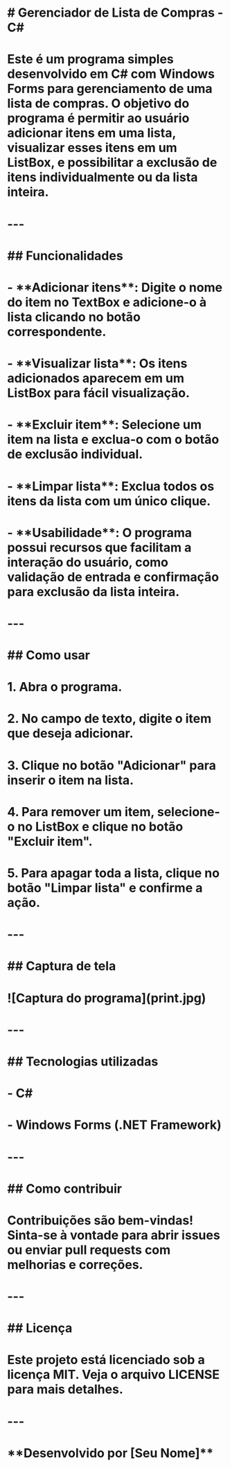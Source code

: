 # \# Gerenciador de Lista de Compras - C#

# 

# Este é um programa simples desenvolvido em C# com Windows Forms para gerenciamento de uma lista de compras. O objetivo do programa é permitir ao usuário adicionar itens em uma lista, visualizar esses itens em um ListBox, e possibilitar a exclusão de itens individualmente ou da lista inteira.

# 

# ---

# 

# \## Funcionalidades

# 

# \- \*\*Adicionar itens\*\*: Digite o nome do item no TextBox e adicione-o à lista clicando no botão correspondente.

# \- \*\*Visualizar lista\*\*: Os itens adicionados aparecem em um ListBox para fácil visualização.

# \- \*\*Excluir item\*\*: Selecione um item na lista e exclua-o com o botão de exclusão individual.

# \- \*\*Limpar lista\*\*: Exclua todos os itens da lista com um único clique.

# \- \*\*Usabilidade\*\*: O programa possui recursos que facilitam a interação do usuário, como validação de entrada e confirmação para exclusão da lista inteira.

# 

# ---

# 

# \## Como usar

# 

# 1\. Abra o programa.

# 2\. No campo de texto, digite o item que deseja adicionar.

# 3\. Clique no botão "Adicionar" para inserir o item na lista.

# 4\. Para remover um item, selecione-o no ListBox e clique no botão "Excluir item".

# 5\. Para apagar toda a lista, clique no botão "Limpar lista" e confirme a ação.

# 

# ---

# 

# \## Captura de tela

# 

# !\[Captura do programa](print.jpg)

# 

# ---

# 

# \## Tecnologias utilizadas

# 

# \- C#  

# \- Windows Forms (.NET Framework)

# 

# ---

# 

# \## Como contribuir

# 

# Contribuições são bem-vindas! Sinta-se à vontade para abrir issues ou enviar pull requests com melhorias e correções.

# 

# ---

# 

# \## Licença

# 

# Este projeto está licenciado sob a licença MIT. Veja o arquivo LICENSE para mais detalhes.

# 

# ---

# 

# \*\*Desenvolvido por \[Seu Nome]\*\*

# 

